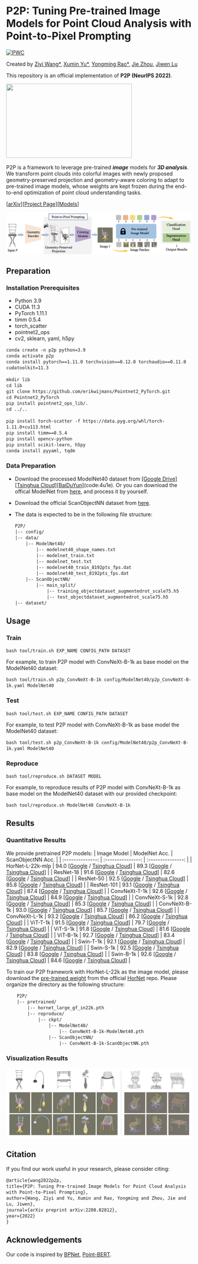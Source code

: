 # P2P: Tuning Pre-trained Image Models for Point Cloud Analysis with Point-to-Pixel Prompting

[![PWC](https://img.shields.io/endpoint.svg?url=https://paperswithcode.com/badge/p2p-tuning-pre-trained-image-models-for-point/3d-point-cloud-classification-on-scanobjectnn)](https://paperswithcode.com/sota/3d-point-cloud-classification-on-scanobjectnn?p=p2p-tuning-pre-trained-image-models-for-point)

Created by [Ziyi Wang*](https://wangzy22.github.io/), [Xumin Yu*](https://yuxumin.github.io/), [Yongming Rao*](https://raoyongming.github.io/), [Jie Zhou](https://scholar.google.com/citations?user=6a79aPwAAAAJ&hl=en&authuser=1), [Jiwen Lu](https://scholar.google.com/citations?user=TN8uDQoAAAAJ&hl=zh-CN)


This repository is an official implementation of **P2P (NeurIPS 2022)**.

<div align=left>
<img src='https://github.com/wangzy22/P2P/blob/master/fig/p2p.gif' width=340 height=200>
</div>

P2P is a framework to leverage pre-trained ***image*** models for ***3D analysis***. We transform point clouds into colorful images with newly proposed geometry-preserved projection and geometry-aware coloring to adapt to pre-trained image models, whose weights are kept frozen during the end-to-end optimization of point cloud understanding tasks. 

[[arXiv](http://arxiv.org/abs/2208.02812)][[Project Page](http://p2p.ivg-research.xyz)][[Models](https://github.com/wangzy22/P2P#quantitative-results)]

![intro](fig/p2p.png)


## Preparation

### Installation Prerequisites

- Python 3.9
- CUDA 11.3
- PyTorch 1.11.1
- timm 0.5.4
- torch_scatter
- pointnet2_ops
- cv2, sklearn, yaml, h5py

```
conda create -n p2p python=3.9
conda activate p2p
conda install pytorch==1.11.0 torchvision==0.12.0 torchaudio==0.11.0 cudatoolkit=11.3

mkdir lib
cd lib
git clone https://github.com/erikwijmans/Pointnet2_PyTorch.git
cd Pointnet2_PyTorch
pip install pointnet2_ops_lib/.
cd ../..

pip install torch-scatter -f https://data.pyg.org/whl/torch-1.11.0+cu113.html
pip install timm==0.5.4
pip install opencv-python
pip install scikit-learn, h5py
conda install pyyaml, tqdm
```

### Data Preparation

- Download the processed ModelNet40 dataset from [[Google Drive]](https://drive.google.com/drive/folders/1fAx8Jquh5ES92g1zm2WG6_ozgkwgHhUq?usp=sharing)[[Tsinghua Cloud]](https://cloud.tsinghua.edu.cn/d/4808a242b60c4c1f9bed/)[[BaiDuYun]](https://pan.baidu.com/s/18XL4_HWMlAS_5DUH-T6CjA )(code:4u1e). Or you can download the offical ModelNet from [here](https://shapenet.cs.stanford.edu/media/modelnet40_normal_resampled.zip), and process it by yourself.

- Download the official ScanObjectNN dataset from [here](http://103.24.77.34/scanobjectnn).

- The data is expected to be in the following file structure:
    ```
    P2P/
    |-- config/
    |-- data/
        |-- ModelNet40/
            |-- modelnet40_shape_names.txt
            |-- modelnet_train.txt
            |-- modelnet_test.txt
            |-- modelnet40_train_8192pts_fps.dat
            |-- modelnet40_test_8192pts_fps.dat
        |-- ScanObjectNN/
            |-- main_split/
                |-- training_objectdataset_augmentedrot_scale75.h5
                |-- test_objectdataset_augmentedrot_scale75.h5
    |-- dataset/
    ```

## Usage

### Train

```
bash tool/train.sh EXP_NAME CONFIG_PATH DATASET
```

For example, to train P2P model with ConvNeXt-B-1k as base model on the ModelNet40 dataset:

```
bash tool/train.sh p2p_ConvNeXt-B-1k config/ModelNet40/p2p_ConvNeXt-B-1k.yaml ModelNet40
```

### Test

```
bash tool/test.sh EXP_NAME CONFIG_PATH DATASET
```

For example, to test P2P model with ConvNeXt-B-1k as base model the ModelNet40 dataset:

```
bash tool/test.sh p2p_ConvNeXt-B-1k config/ModelNet40/p2p_ConvNeXt-B-1k.yaml ModelNet40
```

### Reproduce

```
bash tool/reproduce.sh DATASET MODEL
```

For example, to reproduce results of P2P model with ConvNeXt-B-1k as base model on the ModelNet40 dataset with our provided checkpoint:

```
bash tool/reproduce.sh ModelNet40 ConvNeXt-B-1k
```

## Results

### Quantitative Results

We provide pretrained P2P models:
| Image Model      | ModelNet Acc.     | ScanObjectNN Acc. |
| :--------------: | :---------------: | :---------------: |
| HorNet-L-22k-mlp | 94.0 [[Google](https://drive.google.com/file/d/1AtQ3QcJpte1j-8-B1F7eqmxBv2Gn-zLl/view?usp=sharing) / [Tsinghua Cloud](https://cloud.tsinghua.edu.cn/f/8bd075ba5e154b9ca179/?dl=1)] | 89.3 [[Google](https://drive.google.com/file/d/1XwM3ry676fzkl-gOlg9NZGsGQV4UzLIO/view?usp=sharing) / [Tsinghua Cloud](https://cloud.tsinghua.edu.cn/f/ea8dbbdfdb5944bd916a/?dl=1)] |
| ResNet-18        | 91.6 [[Google](https://drive.google.com/file/d/1ZqRq-lhHZzuYOpgFKzMkxZLg7d1qrymV/view?usp=sharing) / [Tsinghua Cloud](https://cloud.tsinghua.edu.cn/f/857e25231319491ea3ba/?dl=1)] | 82.6 [[Google](https://drive.google.com/file/d/1blvRMHWaJBf7E2GAuFpJ5UmdZNFoihjk/view?usp=sharing) / [Tsinghua Cloud](https://cloud.tsinghua.edu.cn/f/46dbeb4ed1a6400b8728/?dl=1)] |
| ResNet-50        | 92.5 [[Google](https://drive.google.com/file/d/1-OovW8Jx37B4oqca7oYiecNDx_5jZPkb/view?usp=sharing) / [Tsinghua Cloud](https://cloud.tsinghua.edu.cn/f/bd1d0c84a04d44b2a5a4/?dl=1)] | 85.8 [[Google](https://drive.google.com/file/d/1LBFFTqByITl6CrM_oFR92IZWat4zPuch/view?usp=sharing) / [Tsinghua Cloud](https://cloud.tsinghua.edu.cn/f/8be167552e874e079b31/?dl=1)] |
| ResNet-101       | 93.1 [[Google](https://drive.google.com/file/d/17cHIrOydHaPFDMW8NrKnC-wTFXNWWQdp/view?usp=sharing) / [Tsinghua Cloud](https://cloud.tsinghua.edu.cn/f/7ec010b81f3b4a139036/?dl=1)] | 87.4 [[Google](https://drive.google.com/file/d/1HmsGKPAfr7-BMO8aCbHkM8y9VWLd-F3c/view?usp=sharing) / [Tsinghua Cloud](https://cloud.tsinghua.edu.cn/f/ae421c0023124f93ba19/?dl=1)] |
| ConvNeXt-T-1k    | 92.6 [[Google](https://drive.google.com/file/d/1Vn28tLE7fqvFue9DzZr28rcnvhmhxYF-/view?usp=sharing) / [Tsinghua Cloud](https://cloud.tsinghua.edu.cn/f/0735efb621b64ffbab5c/?dl=1)] | 84.9 [[Google](https://drive.google.com/file/d/1wfGh4Fg_LGu8Wsyk1uPY0lbbWpf7FsYL/view?usp=sharing) / [Tsinghua Cloud](https://cloud.tsinghua.edu.cn/f/b570855e970747509a5d/?dl=1)] |
| ConvNeXt-S-1k    | 92.8 [[Google](https://drive.google.com/file/d/1xCFpNXG9gwKgYFu7oHJVxUv6wtVMhFy1/view?usp=sharing) / [Tsinghua Cloud](https://cloud.tsinghua.edu.cn/f/8840eba6e0a141da91ca/?dl=1)] | 85.3 [[Google](https://drive.google.com/file/d/1Cw7X8n1yljTyO1-z5yGDsx16-6m7oW-q/view?usp=sharing) / [Tsinghua Cloud](https://cloud.tsinghua.edu.cn/f/f70c1e2c8fef41038a18/?dl=1)] |
| ConvNeXt-B-1k    | 93.0 [[Google](https://drive.google.com/file/d/18E0RnV4mS1vR36HNNpFjjMXxxvdd64GK/view?usp=sharing) / [Tsinghua Cloud](https://cloud.tsinghua.edu.cn/f/f555ba6b4504472c9742/?dl=1)] | 85.7 [[Google](https://drive.google.com/file/d/1kNtAkiTjWqE52a80RqrZBxAVtv7g-ygT/view?usp=sharing) / [Tsinghua Cloud](https://cloud.tsinghua.edu.cn/f/863957c0dc334947a251/?dl=1)] |
| ConvNeXt-L-1k    | 93.2 [[Google](https://drive.google.com/file/d/1VypdZ5okh3erw5PD3xjLfFWQqScEdpir/view?usp=sharing) / [Tsinghua Cloud](https://cloud.tsinghua.edu.cn/f/3295b9f19a754fe2a7e7/?dl=1)] | 86.2 [[Google](https://drive.google.com/file/d/1DosGp79jRnE6D2uDMjQuM1_cmOdntU-2/view?usp=sharing) / [Tsinghua Cloud](https://cloud.tsinghua.edu.cn/f/9165678ee1c6433d8d2f/?dl=1)] |
| ViT-T-1k         | 91.5 [[Google](https://drive.google.com/file/d/1h1ycIe72_p2ZT5t5aXN9iBB6Dd1wxcRx/view?usp=sharing) / [Tsinghua Cloud](https://cloud.tsinghua.edu.cn/f/811f2e7dd3ea42ad89ae/?dl=1)] | 79.7 [[Google](https://drive.google.com/file/d/1oHhJIB_136x9IJtSCso6y8CF17HvynAe/view?usp=sharing) / [Tsinghua Cloud](https://cloud.tsinghua.edu.cn/f/3cea2cac6ff44eb284fe/?dl=1)] |
| ViT-S-1k         | 91.8 [[Google](https://drive.google.com/file/d/1CJHdm1XgEF-ojfwEbKDigt717QRRxSXZ/view?usp=sharing) / [Tsinghua Cloud](https://cloud.tsinghua.edu.cn/f/f64fc932b1c94d888c45/?dl=1)] | 81.6 [[Google](https://drive.google.com/file/d/12rFYyW11aT9UR0VEPGwE_FVVTDYW_hTy/view?usp=sharing) / [Tsinghua Cloud](https://cloud.tsinghua.edu.cn/f/f34b74b3dc404c7e8c95/?dl=1)] |
| ViT-B-1k         | 92.7 [[Google](https://drive.google.com/file/d/1hdqdie8Oyvf4jeyFQ7gMyczq0Eso6tiM/view?usp=sharing) / [Tsinghua Cloud](https://cloud.tsinghua.edu.cn/f/edd22657a5fd4bed952f/?dl=1)] | 83.4 [[Google](https://drive.google.com/file/d/1wgR66K2USSZPkP_kXP-AQir9eIkcPJM0/view?usp=sharing) / [Tsinghua Cloud](https://cloud.tsinghua.edu.cn/f/ba477130a9e044b683ec/?dl=1)] |
| Swin-T-1k        | 92.1 [[Google](https://drive.google.com/file/d/1gQ0HtMufPHP-NLQjxBJa-jKEQPa2pngL/view?usp=sharing) / [Tsinghua Cloud](https://cloud.tsinghua.edu.cn/f/285785cecdba447391c5/?dl=1)] | 82.9 [[Google](https://drive.google.com/file/d/12fOGZAmpnCUKwpZzFi-gAy0o6WEfMAEM/view?usp=sharing) / [Tsinghua Cloud](https://cloud.tsinghua.edu.cn/f/08c4a5bbacc845c8aaa0/?dl=1)] |
| Swin-S-1k        | 92.5 [[Google](https://drive.google.com/file/d/16KFHBXaGM6Yx3jJgQJW-j00L_vfpmA4W/view?usp=sharing) / [Tsinghua Cloud](https://cloud.tsinghua.edu.cn/f/22cc8e9c636848a4a1ff/?dl=1)] | 83.8 [[Google](https://drive.google.com/file/d/1iCtmq9RFESX8MHvQAx1IDk5z9ewGN-7l/view?usp=sharing) / [Tsinghua Cloud](https://cloud.tsinghua.edu.cn/f/ac8757e20b21493a920d/?dl=1)] |
| Swin-B-1k        | 92.6 [[Google](https://drive.google.com/file/d/1GQ_H9M9rPi49DzRVou8tYo-ED1WUNRp9/view?usp=sharing) / [Tsinghua Cloud](https://cloud.tsinghua.edu.cn/f/7b91607c932046fba8da/?dl=1)] | 84.6 [[Google](https://drive.google.com/file/d/1J4m8SP241To2wDo7h2oAfSYHDEb7iP1M/view?usp=sharing) / [Tsinghua Cloud](https://cloud.tsinghua.edu.cn/f/ddfe72bc57a34c3db73b/?dl=1)] |


To train our P2P framework with HorNet-L-22k as the image model, please download the [pre-trained weight](https://cloud.tsinghua.edu.cn/f/8679b6acf63c41e285d9/?dl=1) from the official [HorNet](https://github.com/raoyongming/HorNet) repo. Please organize the directory as the following structure:
```
    P2P/
    |-- pretrained/
        |-- hornet_large_gf_in22k.pth
        |-- reproduce/
            |-- ckpt/
                |-- ModelNet40/
                    |-- ConvNeXt-B-1k-ModelNet40.pth
                |-- ScanObjectNN/
                    |-- ConvNeXt-B-1k-ScanObjectNN.pth
```

### Visualization Results

![intro](fig/p2p_vis.png)

## Citation

If you find our work useful in your research, please consider citing:

```
@article{wang2022p2p,
title={P2P: Tuning Pre-trained Image Models for Point Cloud Analysis with Point-to-Pixel Prompting},
author={Wang, Ziyi and Yu, Xumin and Rao, Yongming and Zhou, Jie and Lu, Jiwen},
journal={arXiv preprint arXiv:2208.02812},
year={2022}
}
```

## Acknowledgements

Our code is inspired by [BPNet](https://github.com/wbhu/BPNet), [Point-BERT](https://github.com/lulutang0608/Point-BERT).
